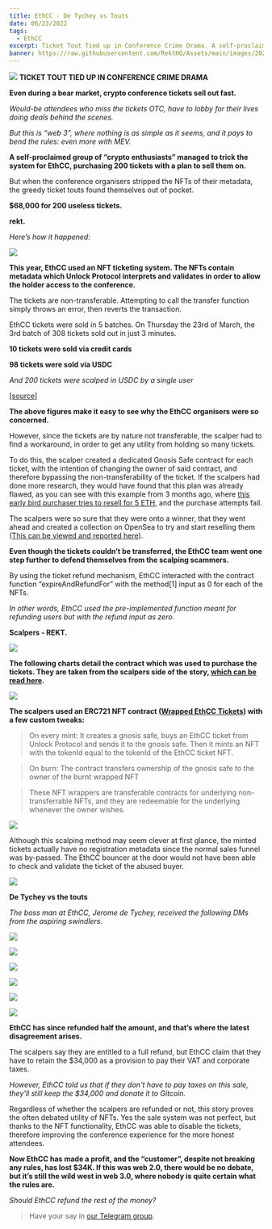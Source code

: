 ```yaml
---
title: EthCC - De Tychey vs Touts
date: 06/23/2022
tags:
  - EthCC
excerpt: Ticket Tout Tied up in Conference Crime Drama. A self-proclaimed group of “crypto enthusiasts” managed to trick the system for EthCC, purchasing 200 tickets with a plan to sell them on. But EthCC fought back, and now it's the scalpers who are out of pocket.
banner: https://raw.githubusercontent.com/RektHQ/Assets/main/images/2022/06/ethcctout-header.png
---
```

![](https://raw.githubusercontent.com/RektHQ/Assets/main/images/2022/06/ethcctout-header.png)
**TICKET TOUT TIED UP IN CONFERENCE CRIME DRAMA** 

**Even during a bear market, crypto conference tickets sell out fast.** 

_Would-be attendees who miss the tickets OTC, have to lobby for their lives doing deals behind the scenes._ 

_But this is “web 3”, where nothing is as simple as it seems, and it pays to bend the rules: even more with MEV._

**A self-proclaimed group of “crypto enthusiasts” managed to trick the system for EthCC, purchasing 200 tickets with a plan to sell them on.** 

But when the conference organisers stripped the NFTs of their metadata, the greedy ticket touts found themselves out of pocket.

**$68,000 for 200 useless tickets.**

**rekt.** 

_Here’s how it happened:_

![](https://raw.githubusercontent.com/RektHQ/Assets/main/images/2021/09/rekt-investigates-linebreak.png)

**This year, EthCC used an NFT ticketing system. The NFTs contain metadata which Unlock Protocol interprets and validates in order to allow the holder access to the conference.**

The tickets are non-transferable. Attempting to call the transfer function simply throws an error, then reverts the transaction.

EthCC tickets were sold in 5 batches. On Thursday the 23rd of March, the 3rd batch of 308 tickets sold out in just 3 minutes.

**10 tickets were sold via credit cards**

**98 tickets were sold via USDC**

_And 200 tickets were scalped in USDC by a single user_

[[source]](https://medium.com/ethcc/ethcc-secondticket-wave-the-foam-of-a-scalper-ee8d8c602492)

**The above figures make it easy to see why the EthCC organisers were so concerned.** 

However, since the tickets are by nature not transferable, the scalper had to find a workaround, in order to get any utility from holding so many tickets.

To do this, the scalper created a dedicated Gnosis Safe contract for each ticket, with the intention of changing the owner of said contract, and therefore bypassing the non-transferability of the ticket. If the scalpers had done more research, they would have found that this plan was already flawed, as you can see with this example from 3 months ago, where [this early bird purchaser tries to resell for 5 ETH](https://opensea.io/assets/matic/0xd0a031d9f9486b1d914124d0c1fcac2e9e6504fe/258), and the purchase attempts fail.

The scalpers were so sure that they were onto a winner, that they went ahead and created a collection on OpenSea to try and start reselling them ([This can be viewed and reported here](https://opensea.io/collection/wrapped-ethcc-2022)). 

**Even though the tickets couldn’t be transferred, the EthCC team went one step further to defend themselves from the scalping scammers.**

By using the ticket refund mechanism, EthCC interacted with the contract function “expireAndRefundFor” with the method[1] input as 0 for each of the NFTs.

_In other words, EthCC used the pre-implemented function meant for refunding users but with the refund input as zero._

**Scalpers - REKT.**

![](https://raw.githubusercontent.com/RektHQ/Assets/main/images/2022/06/ethcctout-function.png)

**The following charts detail the contract which was used to purchase the tickets. They are taken from the scalpers side of the story, [which can be read here](https://medium.com/@0x84003239/ethcc-stole-our-200-tickets-bf0904b9354a).**

![](https://raw.githubusercontent.com/RektHQ/Assets/main/images/2022/06/ethcctout-charts.png)

**The scalpers used an ERC721 NFT contract ([Wrapped EthCC Tickets](https://polygonscan.com/token/0x76284b7b2f7c363779fd7338a41a202e4c8cd43a)) with a few custom tweaks:**

>On every mint: It creates a gnosis safe, buys an EthCC ticket from Unlock Protocol and sends it to the gnosis safe. Then it mints an NFT with the tokenId equal to the tokenId of the EthCC ticket NFT.

>On burn: The contract transfers ownership of the gnosis safe to the owner of the burnt wrapped NFT

>These NFT wrappers are transferable contracts for underlying non-transferrable NFTs, and they are redeemable for the underlying whenever the owner wishes.

![](https://raw.githubusercontent.com/RektHQ/Assets/main/images/2022/06/ethcctout-chart2.png)

Although this scalping method may seem clever at first glance, the minted tickets actually have no registration metadata since the normal sales funnel was by-passed. The EthCC bouncer at the door would not have been able to check and validate the ticket of the abused buyer.

![](https://raw.githubusercontent.com/RektHQ/Assets/main/images/2021/03/rekt-linebreak.png) 

**De Tychey vs the touts**

_The boss man at EthCC, Jerome de Tychey, received the following DMs from the aspiring swindlers._

![](https://raw.githubusercontent.com/RektHQ/Assets/main/images/2022/06/ethcctout-chat1.png)

![](https://raw.githubusercontent.com/RektHQ/Assets/main/images/2022/06/ethcctout-chat2.png)

![](https://raw.githubusercontent.com/RektHQ/Assets/main/images/2022/06/ethcctout-chat3.png)

![](https://raw.githubusercontent.com/RektHQ/Assets/main/images/2022/06/ethcctout-chat4.png)

![](https://raw.githubusercontent.com/RektHQ/Assets/main/images/2022/06/ethcctout-chat5.png)

![](https://raw.githubusercontent.com/RektHQ/Assets/main/images/2022/06/ethcctout-chat6.png)

**EthCC has since refunded half the amount, and that’s where the latest disagreement arises.**

The scalpers say they are entitled to a full refund, but EthCC claim that they have to retain the $34,000 as a provision to pay their VAT and corporate taxes. 

_However, EthCC told us that if they don't have to pay taxes on this sale, they'll still keep the $34,000 and donate it to Gitcoin._

Regardless of whether the scalpers are refunded or not, this story proves the often debated utility of NFTs. Yes the sale system was not perfect, but thanks to the NFT functionality, EthCC was able to disable the tickets, therefore improving the conference experience for the more honest attendees.

**Now EthCC has made a profit, and the “customer”, despite not breaking any rules, has lost $34K. If this was web 2.0, there would be no debate, but it’s still the wild west in web 3.0, where nobody is quite certain what the rules are.**

_Should EthCC refund the rest of the money?_

>Have your say in [our Telegram group](https://t.me/Rekt_HQ).
